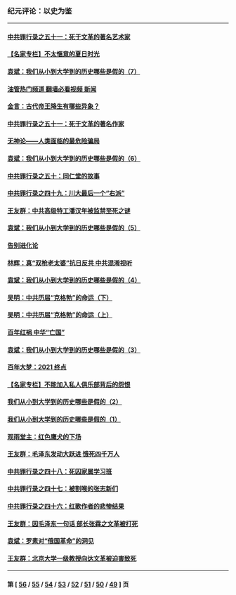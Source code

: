 ### 纪元评论：以史为鉴
---
#### [中共罪行录之五十一：死于文革的著名艺术家](../../pages/nsc1028/n13229461.md?09140330) 
#### [【名家专栏】不太惬意的夏日时光](../../pages/nsc1028/n13226398.md?09140330) 
#### [袁斌：我们从小到大学到的历史哪些是假的（7）](../../pages/nsc1028/n13227610.md?09140330) 
#### [油管热门频道 翻墙必看视频 新闻](ok?09140330)
#### [金言：古代帝王降生有哪些异象？](../../pages/nsc1028/n13226435.md?09140330) 
#### [中共罪行录之五十一：死于文革的著名作家](../../pages/nsc1028/n13225932.md?09140330) 
#### [无神论——人类面临的最危险骗局](../../pages/nsc1028/n13196137.md?09140330) 
#### [袁斌：我们从小到大学到的历史哪些是假的（6）](../../pages/nsc1028/n13221126.md?09140330) 
#### [中共罪行录之五十：同仁堂的故事](../../pages/nsc1028/n13218798.md?09140330) 
#### [中共罪行录之四十九：川大最后一个“右派”](../../pages/nsc1028/n13216206.md?09140330) 
#### [王友群：中共高级特工潘汉年被监禁至死之谜](../../pages/nsc1028/n13210760.md?09140330) 
#### [袁斌：我们从小到大学到的历史哪些是假的（5）](../../pages/nsc1028/n13209835.md?09140330) 
#### [告别进化论](../../pages/nsc1028/n13196066.md?09140330) 
#### [林辉：真“双枪老太婆”抗日反共 中共混淆视听](../../pages/nsc1028/n13208826.md?09140330) 
#### [袁斌：我们从小到大学到的历史哪些是假的（4）](../../pages/nsc1028/n13204742.md?09140330) 
#### [吴明：中共历届“克格勃”的命运（下）](../../pages/nsc1028/n13200899.md?09140330) 
#### [吴明：中共历届“克格勃”的命运（上）](../../pages/nsc1028/n13198300.md?09140330) 
#### [百年红祸 中华“亡国”](../../pages/nsc1028/n13192762.md?09140330) 
#### [袁斌：我们从小到大学到的历史哪些是假的（3）](../../pages/nsc1028/n13193945.md?09140330) 
#### [百年大梦：2021 终点](../../pages/nsc1028/n13190519.md?09140330) 
#### [【名家专栏】不能加入私人俱乐部背后的怨恨](../../pages/nsc1028/n13186855.md?09140330) 
#### [我们从小到大学到的历史哪些是假的（2）](../../pages/nsc1028/n13186560.md?09140330) 
#### [我们从小到大学到的历史哪些是假的（1）](../../pages/nsc1028/n13181650.md?09140330) 
#### [观雨堂主：红色鹰犬的下场](../../pages/nsc1028/n13180822.md?09140330) 
#### [王友群：毛泽东发动大跃进 饿死四千万人](../../pages/nsc1028/n13177158.md?09140330) 
#### [中共罪行录之四十八：死囚家属学习班](../../pages/nsc1028/n13177975.md?09140330) 
#### [中共罪行录之四十七：被割喉的张志新们](../../pages/nsc1028/n13175568.md?09140330) 
#### [中共罪行录之四十六：红歌作者的悲惨结果](../../pages/nsc1028/n13172779.md?09140330) 
#### [王友群：因毛泽东一句话 部长张霖之文革被打死](../../pages/nsc1028/n13161711.md?09140330) 
#### [袁斌：罗素对“俄国革命”的洞见](../../pages/nsc1028/n13159737.md?09140330) 
#### [王友群：北京大学一级教授向达文革被迫害致死](../../pages/nsc1028/n13150966.md?09140330) 

---
#### 第 [ [56](./56.md?09140330) / [55](./55.md?09140330) / [54](./54.md?09140330) / [53](./53.md?09140330) / [52](./52.md?09140330) / [51](./51.md?09140330) / [50](./50.md?09140330) / [49](./49.md?09140330) ] 页
